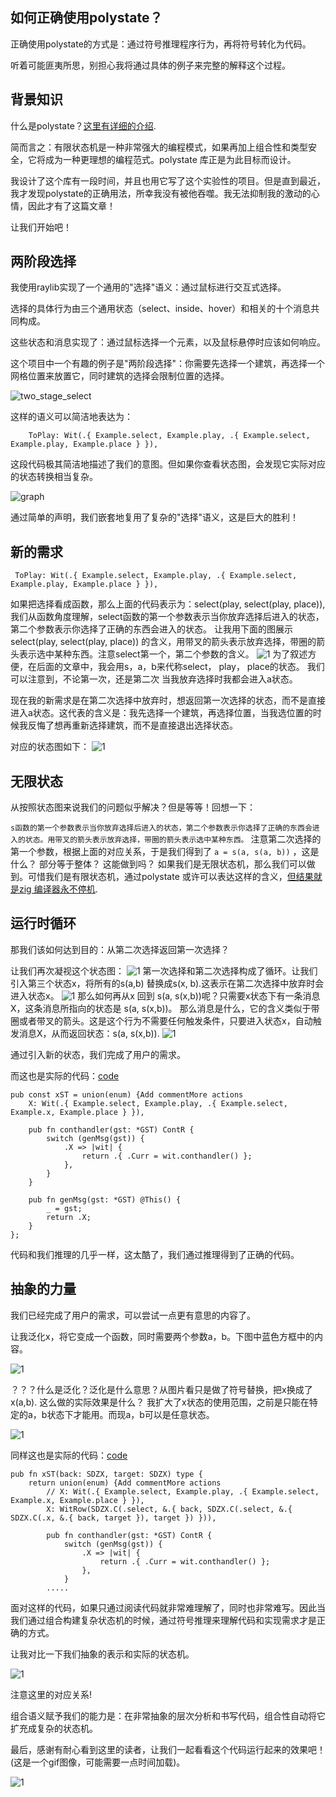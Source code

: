 ## 如何正确使用polystate？
正确使用polystate的方式是：通过符号推理程序行为，再将符号转化为代码。

听着可能匪夷所思，别担心我将通过具体的例子来完整的解释这个过程。

## 背景知识

什么是polystate？[这里有详细的介绍](https://github.com/sdzx-1/polystate?tab=readme-ov-file#polystates-core-design-philosophy). 

简而言之：有限状态机是一种非常强大的编程模式，如果再加上组合性和类型安全，它将成为一种更理想的编程范式。polystate 库正是为此目标而设计。

我设计了这个库有一段时间，并且也用它写了这个实验性的项目。但是直到最近，我才发现polystate的正确用法，所幸我没有被他吞噬。我无法抑制我的激动的心情，因此才有了这篇文章！

让我们开始吧！
## 两阶段选择
我使用raylib实现了一个通用的"选择"语义：通过鼠标进行交互式选择。

选择的具体行为由三个通用状态（select、inside、hover）和相关的十个消息共同构成。

这些状态和消息实现了：通过鼠标选择一个元素，以及鼠标悬停时应该如何响应。

这个项目中一个有趣的例子是"两阶段选择"：你需要先选择一个建筑，再选择一个网格位置来放置它，同时建筑的选择会限制位置的选择。

![two_stage_select](https://github.com/sdzx-1/polystate/blob/master/data/select_twice.gif)

这样的语义可以简洁地表达为：

```zig
    ToPlay: Wit(.{ Example.select, Example.play, .{ Example.select, Example.play, Example.place } }),
```
这段代码极其简洁地描述了我们的意图。但如果你查看状态图，会发现它实际对应的状态转换相当复杂。

![graph](https://github.com/sdzx-1/polystate/blob/master/data/graph.png)

通过简单的声明，我们嵌套地复用了复杂的"选择"语义，这是巨大的胜利！

## 新的需求

```zig
 ToPlay: Wit(.{ Example.select, Example.play, .{ Example.select, Example.play, Example.place } }),
```
如果把选择看成函数，那么上面的代码表示为：select(play, select(play, place)), 我们从函数角度理解，select函数的第一个参数表示当你放弃选择后进入的状态，第二个参数表示你选择了正确的东西会进入的状态。
让我用下面的图展示 select(play, select(play, place)) 的含义，用带叉的箭头表示放弃选择，带圈的箭头表示选中某种东西。注意select第一个，第二个参数的含义。
![1](data/1.png)
为了叙述方便，在后面的文章中，我会用s，a，b来代称select， play， place的状态。
我们可以注意到，不论第一次，还是第二次 当我放弃选择时我都会进入a状态。

现在我的新需求是在第二次选择中放弃时，想返回第一次选择的状态，而不是直接进入a状态。这代表的含义是：我先选择一个建筑，再选择位置，当我选位置的时候我反悔了想再重新选择建筑，而不是直接退出选择状态。

对应的状态图如下：
![1](data/2.png)

## 无限状态

从按照状态图来说我们的问题似乎解决？但是等等！回想一下：

`s函数的第一个参数表示当你放弃选择后进入的状态，第二个参数表示你选择了正确的东西会进入的状态。用带叉的箭头表示放弃选择，带圈的箭头表示选中某种东西。`
注意第二次选择的第一个参数，根据上面的对应关系，于是我们得到了 `a = s(a, s(a, b))` ，这是什么？ 部分等于整体？ 这能做到吗？ 如果我们是无限状态机，那么我们可以做到。可惜我们是有限状态机，通过polystate 或许可以表达这样的含义，[但结果就是zig 编译器永不停机](https://github.com/ziglang/zig/issues/24251).

## 运行时循环

那我们该如何达到目的：从第二次选择返回第一次选择？

让我们再次凝视这个状态图：
![1](data/2.png)
第一次选择和第二次选择构成了循环。让我们引入第三个状态x，将所有的s(a,b) 替换成s(x, b).这表示在第二次选择中放弃时会进入状态x。 
![1](data/3.png)
那么如何再从x 回到 s(a, s(x,b))呢？只需要x状态下有一条消息X，这条消息所指向的状态是 s(a, s(x,b))。 那么消息是什么，它的含义类似于带圈或者带叉的箭头。这是这个行为不需要任何触发条件，只要进入状态x，自动触发消息X，从而返回状态：s(a, s(x,b)).
![1](data/4.png)

通过引入新的状态，我们完成了用户的需求。

而这也是实际的代码：[code](https://github.com/sdzx-1/ray-game/commit/8d3262ee68972629a04564c38e9fcedd4986e2c1)

```zig
pub const xST = union(enum) {Add commentMore actions
    X: Wit(.{ Example.select, Example.play, .{ Example.select, Example.x, Example.place } }),

    pub fn conthandler(gst: *GST) ContR {
        switch (genMsg(gst)) {
            .X => |wit| {
                return .{ .Curr = wit.conthandler() };
            },
        }
    }

    pub fn genMsg(gst: *GST) @This() {
        _ = gst;
        return .X;
    }
};
```
代码和我们推理的几乎一样，这太酷了，我们通过推理得到了正确的代码。

## 抽象的力量

我们已经完成了用户的需求，可以尝试一点更有意思的内容了。

让我泛化x，将它变成一个函数，同时需要两个参数a，b。下图中蓝色方框中的内容。

![1](data/5.png)

？？？什么是泛化？泛化是什么意思？从图片看只是做了符号替换，把x换成了x(a,b). 这么做的实际效果是什么？ 我扩大了x状态的使用范围，之前是只能在特定的a，b状态下才能用。而现a，b可以是任意状态。

![1](data/6.png)

同样这也是实际的代码：[code](https://github.com/sdzx-1/ray-game/commit/9646bc3c0f1c11314aafbc7ca45436a07283e802)

```zig
pub fn xST(back: SDZX, target: SDZX) type {
    return union(enum) {Add commentMore actions
        // X: Wit(.{ Example.select, Example.play, .{ Example.select, Example.x, Example.place } }),
        X: WitRow(SDZX.C(.select, &.{ back, SDZX.C(.select, &.{ SDZX.C(.x, &.{ back, target }), target }) })),

        pub fn conthandler(gst: *GST) ContR {
            switch (genMsg(gst)) {
                .X => |wit| {
                    return .{ .Curr = wit.conthandler() };
                },
            }
        .....

```

面对这样的代码，如果只通过阅读代码就非常难理解了，同时也非常难写。因此当我们通过组合构建复杂状态机的时候，通过符号推理来理解代码和实现需求才是正确的方式。

让我对比一下我们抽象的表示和实际的状态机。

![1](data/7.png)

注意这里的对应关系!

组合语义赋予我们的能力是：在非常抽象的层次分析和书写代码，组合性自动将它扩充成复杂的状态机。

最后，感谢有耐心看到这里的读者，让我们一起看看这个代码运行起来的效果吧！(这是一个gif图像，可能需要一点时间加载)。

![1](data/8.gif)

